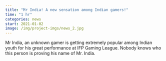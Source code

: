 ```yaml
---
title: "Mr India! A new sensation among Indian gamers!"
time: "1 hr"
categories: news
start: 2021-01-02
image: /img/project-imgs/news_2.jpg
---
```


Mr India, an unknown gamer is getting extremely popular among Indian youth for his great performance at IFP Gaming League. Nobody knows who this person is proving his name of Mr. India.